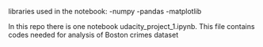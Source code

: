 libraries used in the notebook:
-numpy
-pandas
-matplotlib

In this repo there is one notebook udacity_project_1.ipynb. This file contains codes needed for analysis of Boston crimes dataset
